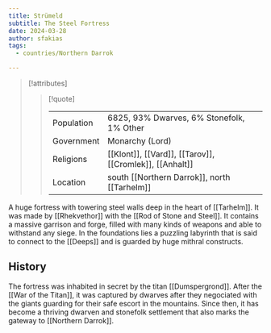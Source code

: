 ```yaml
---
title: Strümeld
subtitle: The Steel Fortress
date: 2024-03-28
author: sfakias
tags:
  - countries/Northern Darrok

---
```

> [!attributes]
> 
> > [!quote]
> >
> > | | |
> > | --- | --- |
> > | Population | 6825, 93% Dwarves, 6% Stonefolk, 1% Other |
> > | Government | Monarchy (Lord) |
> > | Religions | [[Klont]], [[Vard]], [[Tarov]], [[Cromlek]], [[Anhalt]] |
> > | Location | south [[Northern Darrok]], north [[Tarhelm]] |

A huge fortress with towering steel walls deep in the heart of [[Tarhelm]]. It was made by [[Rhekvethor]] with the [[Rod of Stone and Steel]]. It contains a massive garrison and forge, filled with many kinds of weapons and able to withstand any siege. In the foundations lies a puzzling labyrinth that is said to connect to the [[Deeps]] and is guarded by huge mithral constructs.

## History

The fortress was inhabited in secret by the titan [[Dumspergrond]]. After the [[War of the Titan]], it was captured by dwarves after they negociated with the giants guarding for their safe escort in the mountains. Since then, it has become a thriving dwarven and stonefolk settlement that also marks the gateway to [[Northern Darrok]].